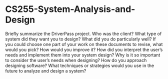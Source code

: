 # CS255-System-Analysis-and-Design

Briefly summarize the DriverPass project. Who was the client? What type of system did they want you to design?
What did you do particularly well?
If you could choose one part of your work on these documents to revise, what would you pick? How would you improve it?
How did you interpret the user’s needs and implement them into your system design? Why is it so important to consider the user’s needs when designing?
How do you approach designing software? What techniques or strategies would you use in the future to analyze and design a system?
